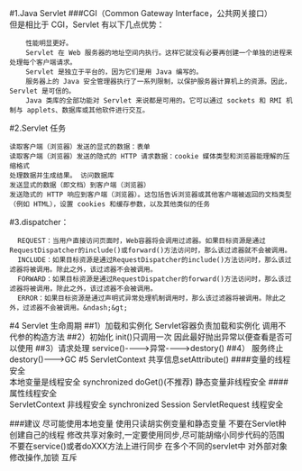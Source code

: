 #1.Java Servlet
###CGI（Common Gateway Interface，公共网关接口）<br/>
但是相比于 CGI，Servlet 有以下几点优势：

        性能明显更好。
        Servlet 在 Web 服务器的地址空间内执行。这样它就没有必要再创建一个单独的进程来处理每个客户端请求。
        Servlet 是独立于平台的，因为它们是用 Java 编写的。
        服务器上的 Java 安全管理器执行了一系列限制，以保护服务器计算机上的资源。因此，Servlet 是可信的。
        Java 类库的全部功能对 Servlet 来说都是可用的。它可以通过 sockets 和 RMI 机制与 applets、数据库或其他软件进行交互。
#2.Servlet 任务 <br/>   
    
    读取客户端（浏览器）发送的显式的数据：表单
    读取客户端（浏览器）发送的隐式的 HTTP 请求数据：cookie 媒体类型和浏览器能理解的压缩格式
    处理数据并生成结果。 访问数据库
    发送显式的数据（即文档）到客户端（浏览器）
    发送隐式的 HTTP 响应到客户端（浏览器）。这包括告诉浏览器或其他客户端被返回的文档类型（例如 HTML），设置 cookies 和缓存参数，以及其他类似的任务

#3.dispatcher： 

      REQUEST：当用户直接访问页面时，Web容器将会调用过滤器。如果目标资源是通过RequestDispatcher的include()或forward()方法访问时，那么该过滤器就不会被调用。
      INCLUDE：如果目标资源是通过RequestDispatcher的include()方法访问时，那么该过滤器将被调用。除此之外，该过滤器不会被调用。
      FORWARD：如果目标资源是通过RequestDispatcher的forward()方法访问时，那么该过滤器将被调用，除此之外，该过滤器不会被调用。
      ERROR：如果目标资源是通过声明式异常处理机制调用时，那么该过滤器将被调用。除此之外，过滤器不会被调用。&ndash;&gt;
      
#4 Servlet 生命周期
##1）加载和实例化
      Servlet容器负责加载和实例化
      调用不代参的构造方法
##2）初始化
      init()只调用一次 
      因此最好抛出异常以便查看是否可以使用
##3）请求处理
      service()---->异常---->destory()
##4） 服务终止
      destory()--->GC
#5 ServletContext
        共享信息setAttribute()
####变量的线程安全        
    本地变量是线程安全 
    synchronized doGet()(不推荐)
    静态变量非线程安全
####属性线程安全   
    ServletContext 非线程安全
    synchronized Session 
    ServletRequest 线程安全   
      
###建议
      尽可能使用本地变量
      使用只读胡实例变量和静态变量
      不要在Servlet种创建自己的线程
      修改共享对象时,一定要使用同步,尽可能胡缩小同步代码的范围
      不要在service()或者doXXX方法上进行同步
      在多个不同的servlet中 对外部对象修改操作,加锁 互斥
      